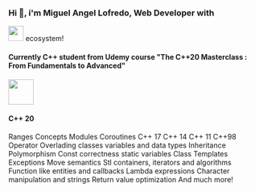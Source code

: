 ### Hi 👋, i'm Miguel Angel Lofredo, Web Developer with 
<img width="30" src="https://cdn.jsdelivr.net/gh/devicons/devicon@latest/icons/javascript/javascript-original.svg" /> ecosystem! 

####  Currently C++ student from Udemy course "The C++20 Masterclass : From Fundamentals to Advanced"

<img width="50" src="https://cdn.jsdelivr.net/gh/devicons/devicon@latest/icons/cplusplus/cplusplus-original.svg" />
          
#### C++ 20
Ranges
Concepts
Modules
Coroutines
C++ 17
C++ 14
C++ 11
C++98
Operator Overlading
classes
variables and data types
Inheritance
Polymorphism
Const correctness
static variables
Class Templates
Exceptions
Move semantics
Stl containers, iterators and algorithms
Function like entities and callbacks
Lambda expressions
Character manipulation and strings
Return value optimization
And much more!
